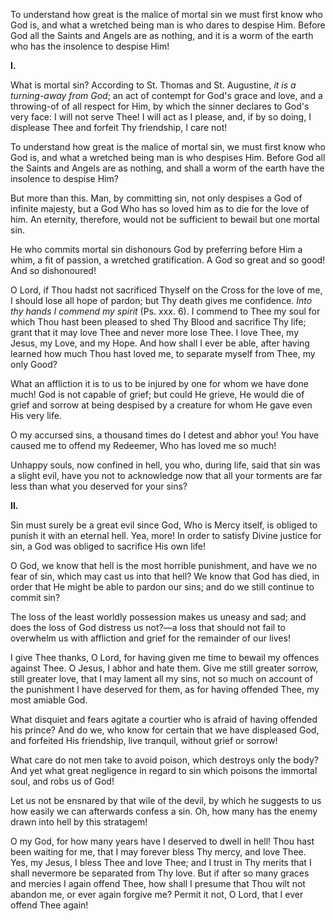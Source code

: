 
To understand how great is the malice of mortal sin we must first know who God is, and what a wretched being man is who dares to despise Him. Before God all the Saints and Angels are as nothing, and it is a worm of the earth who has the insolence to despise Him!

**I\.**

What is mortal sin? According to St. Thomas and St. Augustine, *it is a turning-away from God*; an act of contempt for God\'s grace and love, and a throwing-of of all respect for Him, by which the sinner declares to God\'s very face: I will not serve Thee! I will act as I please, and, if by so doing, I displease Thee and forfeit Thy friendship, I care not!

To understand how great is the malice of mortal sin, we must first know who God is, and what a wretched being man is who despises Him. Before God all the Saints and Angels are as nothing, and shall a worm of the earth have the insolence to despise Him?

But more than this. Man, by committing sin, not only despises a God of infinite majesty, but a God Who has so loved him as to die for the love of him. An eternity, therefore, would not be sufficient to bewail but one mortal sin.

He who commits mortal sin dishonours God by preferring before Him a whim, a fit of passion, a wretched gratification. A God so great and so good! And so dishonoured!

O Lord, if Thou hadst not sacrificed Thyself on the Cross for the love of me, I should lose all hope of pardon; but Thy death gives me confidence. *Into thy hands I commend my spirit* (Ps. xxx. 6). I commend to Thee my soul for which Thou hast been pleased to shed Thy Blood and sacrifice Thy life; grant that it may love Thee and never more lose Thee. I love Thee, my Jesus, my Love, and my Hope. And how shall I ever be able, after having learned how much Thou hast loved me, to separate myself from Thee, my only Good?

What an affliction it is to us to be injured by one for whom we have done much! God is not capable of grief; but could He grieve, He would die of grief and sorrow at being despised by a creature for whom He gave even His very life.

O my accursed sins, a thousand times do I detest and abhor you! You have caused me to offend my Redeemer, Who has loved me so much!

Unhappy souls, now confined in hell, you who, during life, said that sin was a slight evil, have you not to acknowledge now that all your torments are far less than what you deserved for your sins?

**II\.**

Sin must surely be a great evil since God, Who is Mercy itself, is obliged to punish it with an eternal hell. Yea, more! In order to satisfy Divine justice for sin, a God was obliged to sacrifice His own life!

O God, we know that hell is the most horrible punishment, and have we no fear of sin, which may cast us into that hell? We know that God has died, in order that He might be able to pardon our sins; and do we still continue to commit sin?

The loss of the least worldly possession makes us uneasy and sad; and does the loss of God distress us not?—a loss that should not fail to overwhelm us with affliction and grief for the remainder of our lives!

I give Thee thanks, O Lord, for having given me time to bewail my offences against Thee. O Jesus, I abhor and hate them. Give me still greater sorrow, still greater love, that I may lament all my sins, not so much on account of the punishment I have deserved for them, as for having offended Thee, my most amiable God.

What disquiet and fears agitate a courtier who is afraid of having offended his prince? And do we, who know for certain that we have displeased God, and forfeited His friendship, live tranquil, without grief or sorrow!

What care do not men take to avoid poison, which destroys only the body? And yet what great negligence in regard to sin which poisons the immortal soul, and robs us of God!

Let us not be ensnared by that wile of the devil, by which he suggests to us how easily we can afterwards confess a sin. Oh, how many has the enemy drawn into hell by this stratagem!

O my God, for how many years have I deserved to dwell in hell! Thou hast been waiting for me, that I may forever bless Thy mercy, and love Thee. Yes, my Jesus, I bless Thee and love Thee; and I trust in Thy merits that I shall nevermore be separated from Thy love. But if after so many graces and mercies I again offend Thee, how shall I presume that Thou wilt not abandon me, or ever again forgive me? Permit it not, O Lord, that I ever offend Thee again!

